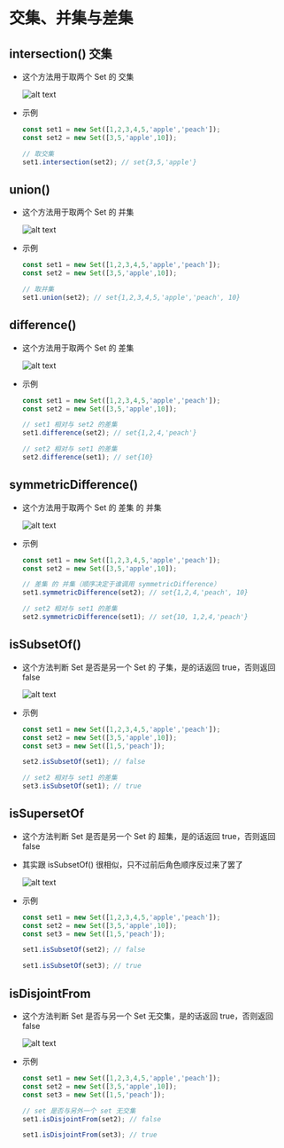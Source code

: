 # 交集、并集与差集

## intersection() 交集

+ 这个方法用于取两个 Set 的 交集

  ![alt text](images/intersection交集.png)

+ 示例

  ```js
  const set1 = new Set([1,2,3,4,5,'apple','peach']);
  const set2 = new Set([3,5,'apple',10]);

  // 取交集
  set1.intersection(set2); // set{3,5,'apple'}
  ```

## union()

+ 这个方法用于取两个 Set 的 并集

  ![alt text](images/union并集.png)

+ 示例

  ```js
  const set1 = new Set([1,2,3,4,5,'apple','peach']);
  const set2 = new Set([3,5,'apple',10]);

  // 取并集
  set1.union(set2); // set{1,2,3,4,5,'apple','peach', 10}
  ```

## difference()

+ 这个方法用于取两个 Set 的 差集

  ![alt text](images/difference差集.png)

+ 示例

  ```js
  const set1 = new Set([1,2,3,4,5,'apple','peach']);
  const set2 = new Set([3,5,'apple',10]);

  // set1 相对与 set2 的差集
  set1.difference(set2); // set{1,2,4,'peach'}

  // set2 相对与 set1 的差集
  set2.difference(set1); // set{10}
  ```

## symmetricDifference()

+ 这个方法用于取两个 Set 的 差集 的 并集

  ![alt text](images/symmetricDifference差集的并集.png)

+ 示例

  ```js
  const set1 = new Set([1,2,3,4,5,'apple','peach']);
  const set2 = new Set([3,5,'apple',10]);

  // 差集 的 并集（顺序决定于谁调用 symmetricDifference）
  set1.symmetricDifference(set2); // set{1,2,4,'peach', 10}

  // set2 相对与 set1 的差集
  set2.symmetricDifference(set1); // set{10, 1,2,4,'peach'}
  ```

## isSubsetOf()

+ 这个方法判断 Set 是否是另一个 Set 的 子集，是的话返回 true，否则返回false

  ![alt text](images/isSubsetOf是否是子集.png)

+ 示例

  ```js
  const set1 = new Set([1,2,3,4,5,'apple','peach']);
  const set2 = new Set([3,5,'apple',10]);
  const set3 = new Set([1,5,'peach']);

  set2.isSubsetOf(set1); // false

  // set2 相对与 set1 的差集
  set3.isSubsetOf(set1); // true
  ```

## isSupersetOf

+ 这个方法判断 Set 是否是另一个 Set 的 超集，是的话返回 true，否则返回false

+ 其实跟 isSubsetOf() 很相似，只不过前后角色顺序反过来了罢了

  ![alt text](images/isSupersetOf.png)

+ 示例

  ```js
  const set1 = new Set([1,2,3,4,5,'apple','peach']);
  const set2 = new Set([3,5,'apple',10]);
  const set3 = new Set([1,5,'peach']);

  set1.isSubsetOf(set2); // false

  set1.isSubsetOf(set3); // true
  ```

## isDisjointFrom

+ 这个方法判断 Set 是否与另一个 Set 无交集，是的话返回 true，否则返回false

  ![alt text](images/isDisjointFrom是否存在交集.png)

+ 示例

  ```js
  const set1 = new Set([1,2,3,4,5,'apple','peach']);
  const set2 = new Set([3,5,'apple',10]);
  const set3 = new Set([1,5,'peach']);

  // set 是否与另外一个 set 无交集
  set1.isDisjointFrom(set2); // false

  set1.isDisjointFrom(set3); // true
  ```
